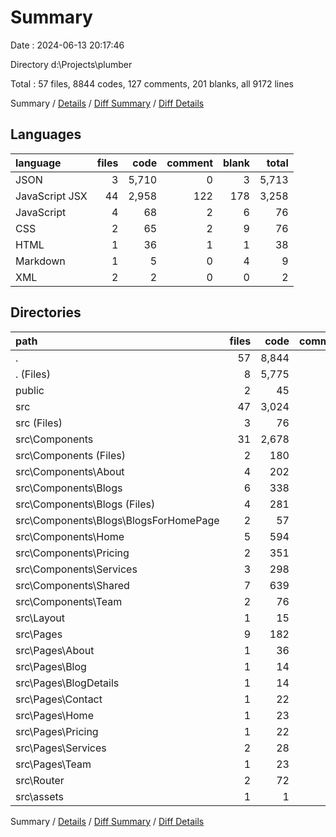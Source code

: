 # Summary

Date : 2024-06-13 20:17:46

Directory d:\\Projects\\plumber

Total : 57 files,  8844 codes, 127 comments, 201 blanks, all 9172 lines

Summary / [Details](details.md) / [Diff Summary](diff.md) / [Diff Details](diff-details.md)

## Languages
| language | files | code | comment | blank | total |
| :--- | ---: | ---: | ---: | ---: | ---: |
| JSON | 3 | 5,710 | 0 | 3 | 5,713 |
| JavaScript JSX | 44 | 2,958 | 122 | 178 | 3,258 |
| JavaScript | 4 | 68 | 2 | 6 | 76 |
| CSS | 2 | 65 | 2 | 9 | 76 |
| HTML | 1 | 36 | 1 | 1 | 38 |
| Markdown | 1 | 5 | 0 | 4 | 9 |
| XML | 2 | 2 | 0 | 0 | 2 |

## Directories
| path | files | code | comment | blank | total |
| :--- | ---: | ---: | ---: | ---: | ---: |
| . | 57 | 8,844 | 127 | 201 | 9,172 |
| . (Files) | 8 | 5,775 | 3 | 13 | 5,791 |
| public | 2 | 45 | 0 | 1 | 46 |
| src | 47 | 3,024 | 124 | 187 | 3,335 |
| src (Files) | 3 | 76 | 2 | 11 | 89 |
| src\\Components | 31 | 2,678 | 122 | 146 | 2,946 |
| src\\Components (Files) | 2 | 180 | 0 | 4 | 184 |
| src\\Components\\About | 4 | 202 | 0 | 15 | 217 |
| src\\Components\\Blogs | 6 | 338 | 2 | 23 | 363 |
| src\\Components\\Blogs (Files) | 4 | 281 | 2 | 17 | 300 |
| src\\Components\\Blogs\\BlogsForHomePage | 2 | 57 | 0 | 6 | 63 |
| src\\Components\\Home | 5 | 594 | 2 | 19 | 615 |
| src\\Components\\Pricing | 2 | 351 | 3 | 6 | 360 |
| src\\Components\\Services | 3 | 298 | 0 | 18 | 316 |
| src\\Components\\Shared | 7 | 639 | 115 | 57 | 811 |
| src\\Components\\Team | 2 | 76 | 0 | 4 | 80 |
| src\\Layout | 1 | 15 | 0 | 4 | 19 |
| src\\Pages | 9 | 182 | 0 | 17 | 199 |
| src\\Pages\\About | 1 | 36 | 0 | 3 | 39 |
| src\\Pages\\Blog | 1 | 14 | 0 | 3 | 17 |
| src\\Pages\\BlogDetails | 1 | 14 | 0 | 1 | 15 |
| src\\Pages\\Contact | 1 | 22 | 0 | 1 | 23 |
| src\\Pages\\Home | 1 | 23 | 0 | 1 | 24 |
| src\\Pages\\Pricing | 1 | 22 | 0 | 2 | 24 |
| src\\Pages\\Services | 2 | 28 | 0 | 4 | 32 |
| src\\Pages\\Team | 1 | 23 | 0 | 2 | 25 |
| src\\Router | 2 | 72 | 0 | 9 | 81 |
| src\\assets | 1 | 1 | 0 | 0 | 1 |

Summary / [Details](details.md) / [Diff Summary](diff.md) / [Diff Details](diff-details.md)